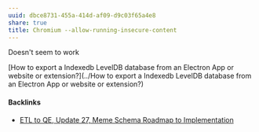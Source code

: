 ```yaml
---
uuid: dbce8731-455a-414d-af09-d9c03f65a4e8
share: true
title: Chromium --allow-running-insecure-content
---
```

Doesn't seem to work

[How to export a Indexedb LevelDB database from an Electron App or website or extension?](../How to export a Indexedb LevelDB database from an Electron App or website or extension?)

#### Backlinks

* [ETL to QE, Update 27, Meme Schema Roadmap to Implementation](/f0940244-8feb-4c30-99b6-d64f155c0d10)
